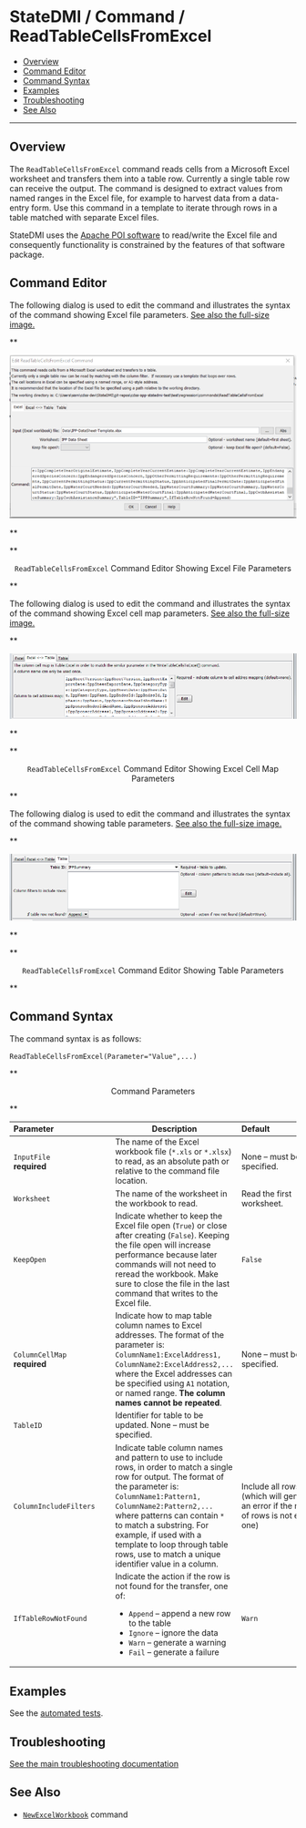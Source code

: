 # StateDMI / Command / ReadTableCellsFromExcel #

* [Overview](#overview)
* [Command Editor](#command-editor)
* [Command Syntax](#command-syntax)
* [Examples](#examples)
* [Troubleshooting](#troubleshooting)
* [See Also](#see-also)

-------------------------

## Overview ##

The `ReadTableCellsFromExcel` command reads cells from a Microsoft Excel
worksheet and transfers them into a table row.
Currently a single table row can receive the output.
The command is designed to extract values from named ranges in the Excel file,
for example to harvest data from a data-entry form.
Use this command in a template to iterate through rows in a table matched with separate Excel files.

StateDMI uses the [Apache POI software](http://poi.apache.org) to read/write
the Excel file and consequently functionality is constrained by the features of that software package.

## Command Editor ##

The following dialog is used to edit the command and illustrates the syntax of the command showing Excel file parameters.
<a href="../ReadTableCellsFromExcel_Excel.png">See also the full-size image.</a>

**<p style="text-align: center;">
![ReadTableCellsFromExcel command editor](ReadTableCellsFromExcel_Excel.png)
</p>**

**<p style="text-align: center;">
`ReadTableCellsFromExcel` Command Editor Showing Excel File Parameters
</p>**

The following dialog is used to edit the command and illustrates the syntax of the command showing Excel cell map parameters.
<a href="../ReadTableCellsFromExcel_Map.png">See also the full-size image.</a>

**<p style="text-align: center;">
![ReadTableCellsFromExcel Map](ReadTableCellsFromExcel_Map.png)
</p>**

**<p style="text-align: center;">
`ReadTableCellsFromExcel` Command Editor Showing Excel Cell Map Parameters
</p>**

The following dialog is used to edit the command and illustrates the syntax of the command showing table parameters.
<a href="../ReadTableCellsFromExcel_Table.png">See also the full-size image.</a>

**<p style="text-align: center;">
![ReadTableCellsFromExcel Table command editor](ReadTableCellsFromExcel_Table.png)
</p>**

**<p style="text-align: center;">
`ReadTableCellsFromExcel` Command Editor Showing Table Parameters
</p>**

## Command Syntax ##

The command syntax is as follows:

```text
ReadTableCellsFromExcel(Parameter="Value",...)
```
**<p style="text-align: center;">
Command Parameters
</p>**

|**Parameter**&nbsp;&nbsp;&nbsp;&nbsp;&nbsp;&nbsp;&nbsp;&nbsp;&nbsp;&nbsp;&nbsp;&nbsp;&nbsp;&nbsp;&nbsp;&nbsp;&nbsp;&nbsp;&nbsp;&nbsp;&nbsp;&nbsp;&nbsp;&nbsp;&nbsp;|**Description**|**Default**&nbsp;&nbsp;&nbsp;&nbsp;&nbsp;&nbsp;&nbsp;&nbsp;&nbsp;&nbsp;&nbsp;&nbsp;&nbsp;&nbsp;&nbsp;&nbsp;&nbsp;&nbsp;&nbsp;&nbsp;&nbsp;&nbsp;&nbsp;&nbsp;&nbsp;&nbsp;&nbsp;|
|--------------|-----------------|-----------------|
|`InputFile`<br>**required**|The name of the Excel workbook file (`*.xls` or `*.xlsx`) to read, as an absolute path or relative to the command file location.|None – must be specified.|
|`Worksheet`|The name of the worksheet in the workbook to read.|Read the first worksheet.|
|`KeepOpen`|Indicate whether to keep the Excel file open (`True`) or close after creating (`False`).  Keeping the file open will increase performance because later commands will not need to reread the workbook.  Make sure to close the file in the last command that writes to the Excel file.|`False`|
|`ColumnCellMap`<br>**required**|Indicate how to map table column names to Excel addresses.  The format of the parameter is:<br>`ColumnName1:ExcelAddress1,`<br>`ColumnName2:ExcelAddress2,...`<br>where the Excel addresses can be specified using `A1` notation, or named range.  **The column names cannot be repeated**.|None – must be specified.|
|`TableID`|Identifier for table to be updated.	None – must be specified.
|`ColumnIncludeFilters`|Indicate table column names and pattern to use to include rows, in order to match a single row for output.  The format of the parameter is:<br>`ColumnName1:Pattern1,`<br>`ColumnName2:Pattern2,...`<br>where patterns can contain `*` to match a substring.  For example, if used with a template to loop through table rows, use to match a unique identifier value in a column.|Include all rows (which will generate an error if the number of rows is not equal to one)|
|`IfTableRowNotFound`|Indicate the action if the row is not found for the transfer, one of:<ul><li>`Append` – append a new row to the table</li><li>`Ignore` – ignore the data</li><li>`Warn` – generate a warning</li><li>`Fail` – generate a failure</li></ul>|`Warn`|

## Examples ##

See the [automated tests](https://github.com/OpenCDSS/cdss-app-statedmi-test/tree/master/test/regression/commands/ReadTableCellsFromExcel).

## Troubleshooting ##

[See the main troubleshooting documentation](../../troubleshooting/troubleshooting.md)

## See Also ##

* [`NewExcelWorkbook`](../NewExcelWorkbook/NewExcelWorkbook) command
